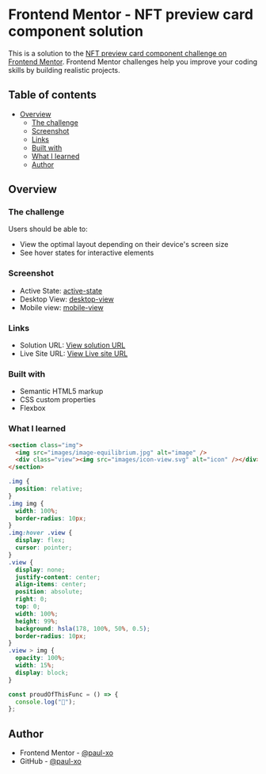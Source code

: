 # Frontend Mentor - NFT preview card component solution

This is a solution to the [NFT preview card component challenge on Frontend Mentor](https://www.frontendmentor.io/challenges/nft-preview-card-component-SbdUL_w0U). Frontend Mentor challenges help you improve your coding skills by building realistic projects.

## Table of contents

- [Overview](#overview)
  - [The challenge](#the-challenge)
  - [Screenshot](#screenshot)
  - [Links](#links)
  - [Built with](#built-with)
  - [What I learned](#what-i-learned)
  - [Author](#author)

## Overview

### The challenge

Users should be able to:

- View the optimal layout depending on their device's screen size
- See hover states for interactive elements

### Screenshot

- Active State: [active-state](./screenshots/active%20states.png.jpg)
- Desktop View: [desktop-view](./screenshots/desktop%20view.png.png.jpg)
- Mobile view: [mobile-view](./screenshots/mobile%20view.png.png.jpg)

### Links

- Solution URL: [View solution URL](https://www.frontendmentor.io/challenges/nft-preview-card-component-SbdUL_w0U/hub)
- Live Site URL: [View Live site URL](https://nft-cardd.pages.dev/)

### Built with

- Semantic HTML5 markup
- CSS custom properties
- Flexbox

### What I learned

```html
<section class="img">
  <img src="images/image-equilibrium.jpg" alt="image" />
  <div class="view"><img src="images/icon-view.svg" alt="icon" /></div>
</section>
```

```css
.img {
  position: relative;
}
.img img {
  width: 100%;
  border-radius: 10px;
}
.img:hover .view {
  display: flex;
  cursor: pointer;
}
.view {
  display: none;
  justify-content: center;
  align-items: center;
  position: absolute;
  right: 0;
  top: 0;
  width: 100%;
  height: 99%;
  background: hsla(178, 100%, 50%, 0.5);
  border-radius: 10px;
}
.view > img {
  opacity: 100%;
  width: 15%;
  display: block;
}
```

```js
const proudOfThisFunc = () => {
  console.log("🎉");
};
```

## Author

- Frontend Mentor - [@paul-xo](https://www.frontendmentor.io/profile/paul-xo)
- GitHub - [@paul-xo](https://www.twitter.com/paul-xo)
